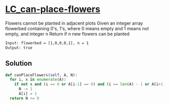 # [LC_can-place-flowers](https://leetcode.com/problems/can-place-flowers)

Flowers cannot be planted in adjacent plots
Given an integer array flowerbed containing 0's, 1's, where 0 means empty and 1 means not empty, and integer n
Return if n new flowers can be planted

```txt
Input: flowerbed = [1,0,0,0,1], n = 1
Output: true
```

## Solution

```py
def canPlaceFlowers(self, A, N):
  for i, x in enumerate(A):
    if not x and (i == 0 or A[i-1] == 0) and (i == len(A) - 1 or A[i+1] == 0):
      N -= 1
      A[i] = 1
  return N <= 0
```

